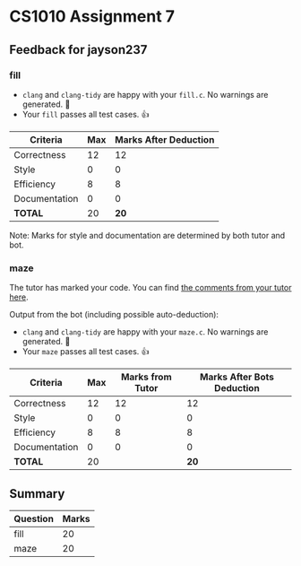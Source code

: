 # CS1010 Assignment 7
## Feedback for jayson237
### fill
- `clang` and `clang-tidy` are happy with your `fill.c`. No warnings are generated. :confetti_ball:
- Your `fill` passes all test cases. :thumbsup:

| Criteria | Max | Marks After Deduction |
| ---------|-----|----------------------------|
| Correctness | 12 | 12 |
| Style | 0 | 0 |
| Efficiency | 8 | 8 |
| Documentation | 0 | 0 |
| **TOTAL** | 20 | **20** |

Note: Marks for style and documentation are determined by both tutor and bot.
### maze
The tutor has marked your code. You can find [the comments from your tutor here](https://www.github.com/nus-cs1010-2223-s1/as07-jayson237/commit/001d1aceaf1fd780629ef7d23333e392be6799d4).

Output from the bot (including possible auto-deduction):

- `clang` and `clang-tidy` are happy with your `maze.c`. No warnings are generated. :confetti_ball:
- Your `maze` passes all test cases. :thumbsup:

| Criteria | Max | Marks from Tutor | Marks After Bots Deduction |
| ----------|-----|-----------|---|
| Correctness | 12 | 12 | 12 |
| Style | 0 | 0 | 0 |
| Efficiency | 8 | 8 | 8 |
| Documentation | 0 | 0 | 0 |
| **TOTAL** | 20 | | **20** |
## Summary
| Question | Marks |
|----------|-------|
| fill | 20 |
| maze | 20 |
